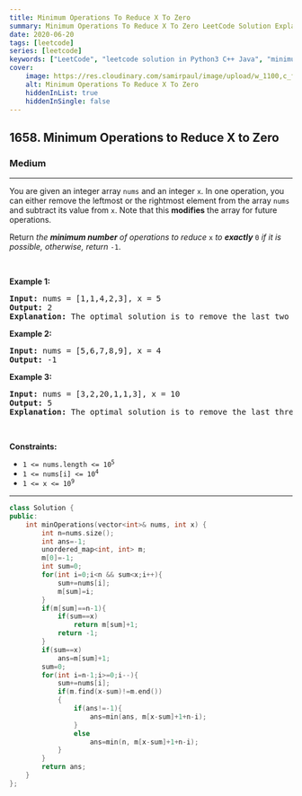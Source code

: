 ```yaml
---
title: Minimum Operations To Reduce X To Zero
summary: Minimum Operations To Reduce X To Zero LeetCode Solution Explained
date: 2020-06-20
tags: [leetcode]
series: [leetcode]
keywords: ["LeetCode", "leetcode solution in Python3 C++ Java", "minimum-operations-to-reduce-x-to-zero LeetCode Solution Explained"]
cover:
    image: https://res.cloudinary.com/samirpaul/image/upload/w_1100,c_fit,co_rgb:FFFFFF,l_text:Arial_75_bold:Minimum Operations To Reduce X To Zero - Solution Explained/problem-solving.webp
    alt: Minimum Operations To Reduce X To Zero
    hiddenInList: true
    hiddenInSingle: false
---
```



<h2>1658. Minimum Operations to Reduce X to Zero</h2><h3>Medium</h3><hr><div><p>You are given an integer array <code>nums</code> and an integer <code>x</code>. In one operation, you can either remove the leftmost or the rightmost element from the array <code>nums</code> and subtract its value from <code>x</code>. Note that this <strong>modifies</strong> the array for future operations.</p>

<p>Return <em>the <strong>minimum number</strong> of operations to reduce </em><code>x</code> <em>to <strong>exactly</strong></em> <code>0</code> <em>if it is possible</em><em>, otherwise, return </em><code>-1</code>.</p>

<p>&nbsp;</p>
<p><strong>Example 1:</strong></p>

<pre><strong>Input:</strong> nums = [1,1,4,2,3], x = 5
<strong>Output:</strong> 2
<strong>Explanation:</strong> The optimal solution is to remove the last two elements to reduce x to zero.
</pre>

<p><strong>Example 2:</strong></p>

<pre><strong>Input:</strong> nums = [5,6,7,8,9], x = 4
<strong>Output:</strong> -1
</pre>

<p><strong>Example 3:</strong></p>

<pre><strong>Input:</strong> nums = [3,2,20,1,1,3], x = 10
<strong>Output:</strong> 5
<strong>Explanation:</strong> The optimal solution is to remove the last three elements and the first two elements (5 operations in total) to reduce x to zero.
</pre>

<p>&nbsp;</p>
<p><strong>Constraints:</strong></p>

<ul>
	<li><code>1 &lt;= nums.length &lt;= 10<sup>5</sup></code></li>
	<li><code>1 &lt;= nums[i] &lt;= 10<sup>4</sup></code></li>
	<li><code>1 &lt;= x &lt;= 10<sup>9</sup></code></li>
</ul>
</div>

---




```cpp
class Solution {
public:
    int minOperations(vector<int>& nums, int x) {
        int n=nums.size();
        int ans=-1;
        unordered_map<int, int> m;
        m[0]=-1;
        int sum=0;
        for(int i=0;i<n && sum<x;i++){
            sum+=nums[i];
            m[sum]=i;
        }
        if(m[sum]==n-1){
            if(sum==x)
                return m[sum]+1;
            return -1;
        }
        if(sum==x)
            ans=m[sum]+1;
        sum=0;
        for(int i=n-1;i>=0;i--){
            sum+=nums[i];
            if(m.find(x-sum)!=m.end())
            {
                if(ans!=-1){
                    ans=min(ans, m[x-sum]+1+n-i);
                }
                else
                    ans=min(n, m[x-sum]+1+n-i);
            }
        }
        return ans;
    }
};
```
